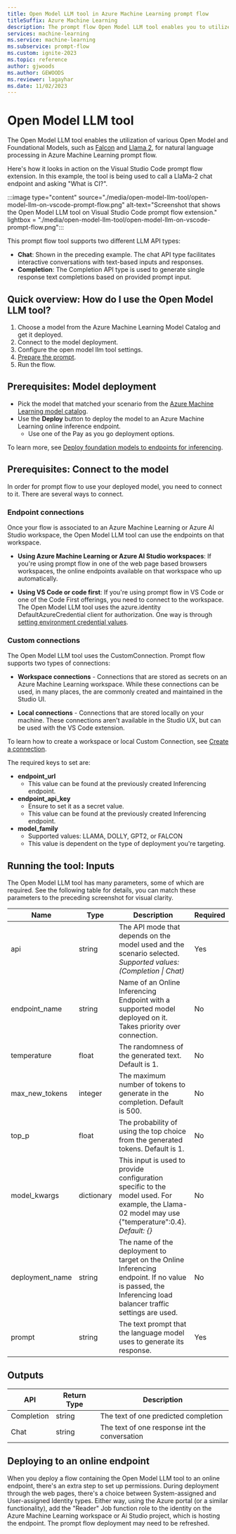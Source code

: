 ```yaml
---
title: Open Model LLM tool in Azure Machine Learning prompt flow
titleSuffix: Azure Machine Learning
description: The prompt flow Open Model LLM tool enables you to utilize various open-source and foundational models.
services: machine-learning
ms.service: machine-learning
ms.subservice: prompt-flow
ms.custom: ignite-2023
ms.topic: reference
author: gjwoods
ms.author: GEWOODS
ms.reviewer: lagayhar
ms.date: 11/02/2023
---
```


# Open Model LLM tool

The Open Model LLM tool enables the utilization of various Open Model and Foundational Models, such as [Falcon](https://ml.azure.com/models/tiiuae-falcon-7b/version/4/catalog/registry/azureml) and [Llama 2](https://ml.azure.com/models/Llama-2-7b-chat/version/14/catalog/registry/azureml-meta), for natural language processing in Azure Machine Learning prompt flow.

Here's how it looks in action on the Visual Studio Code prompt flow extension. In this example, the tool is being used to call a LlaMa-2 chat endpoint and asking "What is CI?".

:::image type="content" source="./media/open-model-llm-tool/open-model-llm-on-vscode-prompt-flow.png" alt-text="Screenshot that shows the Open Model LLM tool on Visual Studio Code prompt flow extension." lightbox = "./media/open-model-llm-tool/open-model-llm-on-vscode-prompt-flow.png":::

This prompt flow tool supports two different LLM API types:

- **Chat**: Shown in the preceding example. The chat API type facilitates interactive conversations with text-based inputs and responses.
- **Completion**: The Completion API type is used to generate single response text completions based on provided prompt input.

## Quick overview: How do I use the Open Model LLM tool?

1. Choose a model from the Azure Machine Learning Model Catalog and get it deployed.
2. Connect to the model deployment.
3. Configure the open model llm tool settings.
4. [Prepare the prompt](./prompt-tool.md#write-a-prompt).
5. Run the flow.

## Prerequisites: Model deployment

- Pick the model that matched your scenario from the [Azure Machine Learning model catalog](https://ml.azure.com/model/catalog).
- Use the **Deploy** button to deploy the model to an Azure Machine Learning online inference endpoint.
   - Use one of the Pay as you go deployment options.

To learn more, see [Deploy foundation models to endpoints for inferencing](../../how-to-use-foundation-models.md#deploying-foundation-models-to-endpoints-for-inferencing).

## Prerequisites: Connect to the model

In order for prompt flow to use your deployed model, you need to connect to it. There are several ways to connect.

### Endpoint connections

Once your flow is associated to an Azure Machine Learning or Azure AI Studio workspace, the Open Model LLM tool can use the endpoints on that workspace.

- **Using Azure Machine Learning or Azure AI Studio workspaces**: If you're using prompt flow in one of the web page based browsers workspaces, the online endpoints available on that workspace who up automatically.

- **Using VS Code or code first**: If you're using prompt flow in VS Code or one of the Code First offerings, you need to connect to the workspace. The Open Model LLM tool uses the azure.identity DefaultAzureCredential client for authorization. One way is through [setting environment credential values](/python/api/azure-identity/azure.identity.environmentcredential).

### Custom connections

The Open Model LLM tool uses the CustomConnection. Prompt flow supports two types of connections:

- **Workspace connections** - Connections that are stored as secrets on an Azure Machine Learning workspace. While these connections can be used, in many places, the are commonly created and maintained in the Studio UI.

- **Local connections** - Connections that are stored locally on your machine. These connections aren't available in the Studio UX, but can be used with the VS Code extension.

To learn how to create a workspace or local Custom Connection, see [Create a connection](https://microsoft.github.io/promptflow/how-to-guides/manage-connections.html#create-a-connection).

The required keys to set are:

- **endpoint_url**
    - This value can be found at the previously created Inferencing endpoint.
- **endpoint_api_key**
    - Ensure to set it as a secret value.
    - This value can be found at the previously created Inferencing endpoint.
- **model_family**
    - Supported values: LLAMA, DOLLY, GPT2, or FALCON
    - This value is dependent on the type of deployment you're targeting.

## Running the tool: Inputs

The Open Model LLM tool has many parameters, some of which are required. See the following table for details, you can match these parameters to the preceding screenshot for visual clarity.

| Name | Type | Description | Required |
|------|------|-------------|----------|
| api | string | The API mode that depends on the model used and the scenario selected. *Supported values: (Completion \| Chat)* | Yes |
| endpoint_name | string | Name of an Online Inferencing Endpoint with a supported model deployed on it. Takes priority over connection. | No |
| temperature | float | The randomness of the generated text. Default is 1. | No |
| max_new_tokens | integer | The maximum number of tokens to generate in the completion. Default is 500. | No |
| top_p | float | The probability of using the top choice from the generated tokens. Default is 1. | No |
| model_kwargs | dictionary | This input is used to provide configuration specific to the model used. For example, the Llama-02 model may use {\"temperature\":0.4}. *Default: {}* | No |
| deployment_name | string | The name of the deployment to target on the Online Inferencing endpoint. If no value is passed, the Inferencing load balancer traffic settings are used. | No |
| prompt | string | The text prompt that the language model uses to generate its response. | Yes |

## Outputs

| API        | Return Type | Description                              |
|------------|-------------|------------------------------------------|
| Completion | string      | The text of one predicted completion     |
| Chat       | string      | The text of one response int the conversation |

## Deploying to an online endpoint

When you deploy a flow containing the Open Model LLM tool to an online endpoint, there's an extra step to set up permissions. During deployment through the web pages, there's a choice between System-assigned and User-assigned Identity types. Either way, using the Azure portal (or a similar functionality), add the "Reader" Job function role to the identity on the Azure Machine Learning workspace or Ai Studio project, which is hosting the endpoint. The prompt flow deployment may need to be refreshed.
